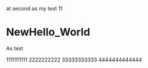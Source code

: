 at second as my test 11
# NewHello_World
As test

1111111111
2222222222
33333333333
4444444444444



